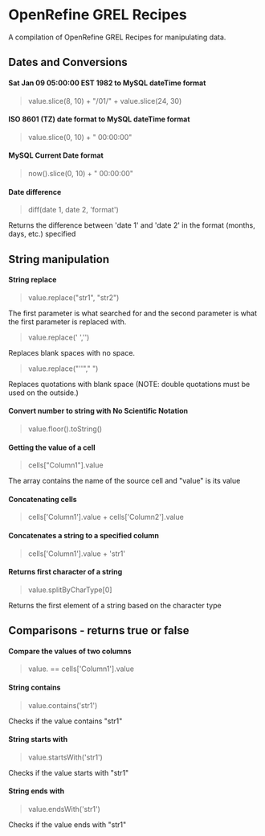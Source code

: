 # OpenRefine GREL Recipes
A compilation of OpenRefine GREL Recipes for manipulating data.

## Dates and Conversions
#### Sat Jan 09 05:00:00 EST 1982 to MySQL dateTime format
> value.slice(8, 10) + "/01/" + value.slice(24, 30)

#### ISO 8601 (TZ) date format to MySQL dateTime format
> value.slice(0, 10) + " 00:00:00"

#### MySQL Current Date format
> now().slice(0, 10) + " 00:00:00"

#### Date difference
> diff(date 1, date 2, 'format')

Returns the difference between 'date 1' and 'date 2' in the format (months, days, etc.) specified

## String manipulation
#### String replace
> value.replace("str1", "str2")  

The first parameter is what searched for and the second parameter is what the first parameter is replaced with.

> value.replace(' ','')

Replaces blank spaces with no space.

> value.replace("''"," ")

Replaces quotations with blank space (NOTE: double quotations must be used on the outside.)

#### Convert number to string with No Scientific Notation
> value.floor().toString()

#### Getting the value of a cell
> cells["Column1"].value

The array contains the name of the source cell and "value" is its value 

#### Concatenating cells
> cells['Column1'].value + cells['Column2'].value

#### Concatenates a string to a specified column
> cells['Column1'].value + 'str1'

#### Returns first character of a string
> value.splitByCharType[0]

Returns the first element of a string based on the character type

## Comparisons - returns true or false
#### Compare the values of two columns
> value. == cells['Column1'].value


#### String contains
> value.contains('str1')

Checks if the value contains "str1"

#### String starts with
> value.startsWith('str1')

Checks if the value starts with "str1"

#### String ends with
> value.endsWith('str1')

Checks if the value ends with "str1"

